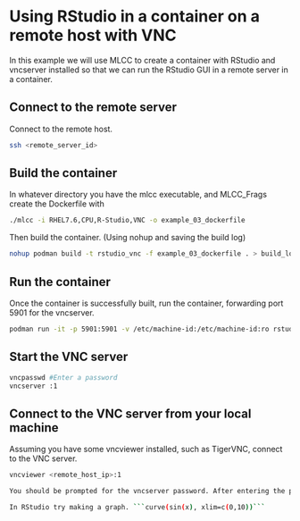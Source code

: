# Using RStudio in a container on a remote host with VNC
In this example we will use MLCC to create a container with RStudio and vncserver installed so that we can run the RStudio GUI in a remote server in a container.

## Connect to the remote server
Connect to the remote host.
```sh
ssh <remote_server_id>
```

## Build the container
In whatever directory you have the mlcc executable, and MLCC_Frags create the Dockerfile with
```sh
./mlcc -i RHEL7.6,CPU,R-Studio,VNC -o example_03_dockerfile
```

Then build the container. (Using nohup and saving the build log)
```sh
nohup podman build -t rstudio_vnc -f example_03_dockerfile . > build_log.out 2>&1 &
```

## Run the container
Once the container is successfully built, run the container, forwarding port 5901 for the vncserver.
```sh
podman run -it -p 5901:5901 -v /etc/machine-id:/etc/machine-id:ro rstudio_vnc /bin/bash
```

## Start the VNC server
```sh
vncpasswd #Enter a password
vncserver :1
```

## Connect to the VNC server from your local machine
Assuming you have some vncviewer installed, such as TigerVNC, connect to the VNC server.

```sh
vncviewer <remote_host_ip>:1

You should be prompted for the vncserver password. After entering the password a window will pop up with a terminal. You can start Rstudio in the window by entering ```rstudio``` into the terminal.

In RStudio try making a graph. ```curve(sin(x), xlim=c(0,10))```
